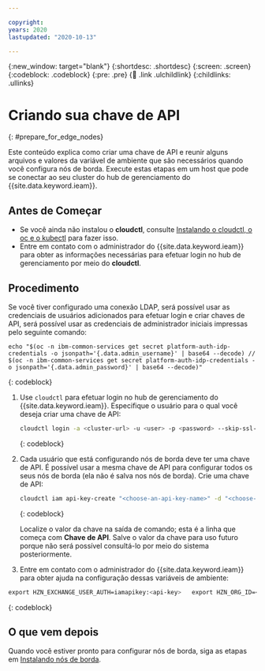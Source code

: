 ```yaml
---

copyright:
years: 2020
lastupdated: "2020-10-13"

---
```


{:new_window: target="blank"}
{:shortdesc: .shortdesc}
{:screen: .screen}
{:codeblock: .codeblock}
{:pre: .pre}
{:child: .link .ulchildlink}
{:childlinks: .ullinks}

# Criando sua chave de API
{: #prepare_for_edge_nodes}

Este conteúdo explica como criar uma chave de API e reunir alguns arquivos e valores da variável de ambiente que são necessários quando você configura nós de borda. Execute estas etapas em um host que pode se conectar ao seu cluster do hub de gerenciamento do {{site.data.keyword.ieam}}.

## Antes de Começar

* Se você ainda não instalou o **cloudctl**, consulte [Instalando o cloudctl, o oc e o kubectl](../cli/cloudctl_oc_cli.md) para fazer isso.
* Entre em contato com o administrador do {{site.data.keyword.ieam}} para obter as informações necessárias para efetuar login no hub de gerenciamento por meio do **cloudctl**.

## Procedimento

Se você tiver configurado uma conexão LDAP, será possível usar as credenciais de usuários adicionados para efetuar login e criar chaves de API, será possível usar as credenciais de administrador iniciais impressas pelo seguinte comando:
```
echo "$(oc -n ibm-common-services get secret platform-auth-idp-credentials -o jsonpath='{.data.admin_username}' | base64 --decode) // $(oc -n ibm-common-services get secret platform-auth-idp-credentials -o jsonpath='{.data.admin_password}' | base64 --decode)"
```
{: codeblock}

1. Use `cloudctl` para efetuar login no hub de gerenciamento do {{site.data.keyword.ieam}}. Especifique o usuário para o qual você deseja criar uma chave de API:

   ```bash
   cloudctl login -a <cluster-url> -u <user> -p <password> --skip-ssl-validation
   ```
   {: codeblock}

2. Cada usuário que está configurando nós de borda deve ter uma chave de API. É possível usar a mesma chave de API para configurar todos os seus nós de borda (ela não é salva nos nós de borda). Crie uma chave de API:

   ```bash
   cloudctl iam api-key-create "<choose-an-api-key-name>" -d "<choose-an-api-key-description>"
   ```
   {: codeblock}

   Localize o valor da chave na saída de comando; esta é a linha que começa com **Chave de API**. Salve o valor da chave para uso futuro porque não será possível consultá-lo por meio do sistema posteriormente.

3. Entre em contato com o administrador do {{site.data.keyword.ieam}} para obter ajuda na configuração dessas variáveis de ambiente:

  ```bash
  export HZN_EXCHANGE_USER_AUTH=iamapikey:<api-key>   export HZN_ORG_ID=<your-exchange-organization>   mgmtHubIngress=$(oc get cm management-ingress-ibmcloud-cluster-info -o jsonpath='{.data.cluster_ca_domain}')   export HZN_FSS_CSSURL=https://$mgmtHubIngress/edge-css/   echo "export HZN_FSS_CSSURL=$HZN_FSS_CSSURL"
  ```
  {: codeblock}

## O que vem depois

Quando você estiver pronto para configurar nós de borda, siga as etapas em [Instalando nós de borda](../installing/installing_edge_nodes.md).

